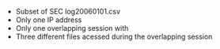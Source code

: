 * Subset of SEC log20060101.csv
* Only one IP address
* Only one overlapping session with 
* Three different files acessed during the overlapping session 